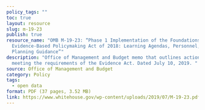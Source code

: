 ```yaml
---
policy_tags: ""
toc: true
layout: resource
slug: m-19-23
publish: true
resource_name: "OMB M-19-23: “Phase 1 Implementation of the Foundations for
  Evidence-Based Policymaking Act of 2018: Learning Agendas, Personnel, and
  Planning Guidance”"
description: "Office of Management and Budget memo that outlines action steps to
  meeting the requirements of the Evidence Act. Dated July 10, 2019. "
source: Office of Management and Budget
category: Policy
tags:
  - open data
format: PDF (37 pages, 3.52 MB)
link: https://www.whitehouse.gov/wp-content/uploads/2019/07/M-19-23.pdf
---
```

